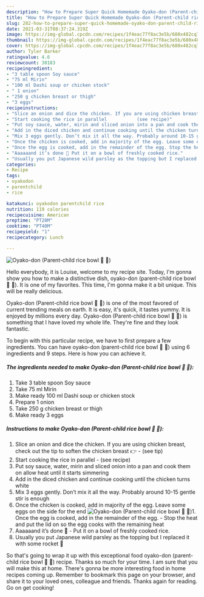 ```yaml
---
description: "How to Prepare Super Quick Homemade Oyako-don (Parent-child rice bowl 🐔 🐣)"
title: "How to Prepare Super Quick Homemade Oyako-don (Parent-child rice bowl 🐔 🐣)"
slug: 282-how-to-prepare-super-quick-homemade-oyako-don-parent-child-rice-bowl
date: 2021-03-31T08:37:24.319Z
image: https://img-global.cpcdn.com/recipes/1f4eac77f8ac3e5b/680x482cq70/oyako-don-parent-child-rice-bowl-recipe-main-photo.jpg
thumbnail: https://img-global.cpcdn.com/recipes/1f4eac77f8ac3e5b/680x482cq70/oyako-don-parent-child-rice-bowl-recipe-main-photo.jpg
cover: https://img-global.cpcdn.com/recipes/1f4eac77f8ac3e5b/680x482cq70/oyako-don-parent-child-rice-bowl-recipe-main-photo.jpg
author: Tyler Barker
ratingvalue: 4.6
reviewcount: 30183
recipeingredient:
- "3 table spoon Soy sauce"
- "75 ml Mirin"
- "100 ml Dashi soup or chicken stock"
- " 1 onion"
- "250 g chicken breast or thigh"
- "3 eggs"
recipeinstructions:
- "Slice an onion and dice the chicken. If you are using chicken breast, check out the tip to soften the chicken breast 👉           (see tip)"
- "Start cooking the rice in parallel           (see recipe)"
- "Put soy sauce, water, mirin and sliced onion into a pan and cook them on allow heat until it starts simmering"
- "Add in the diced chicken and continue cooking until the chicken turns white"
- "Mix 3 eggs gently. Don’t mix it all the way. Probably around 10-15 gentle stir is enough"
- "Once the chicken is cooked, add in majority of the egg. Leave some eggs on the side for the end"
- "Once the egg is cooked, add in the remainder of the egg. Stop the heat and put the lid on so the egg cooks with the remaining heat"
- "Aaaaaand it’s done 🎉 Put it on a bowl of freshly cooked rice."
- "Usually you put Japanese wild parsley as the topping but I replaced it with some rocket 🌿"
categories:
- Recipe
tags:
- oyakodon
- parentchild
- rice

katakunci: oyakodon parentchild rice 
nutrition: 119 calories
recipecuisine: American
preptime: "PT28M"
cooktime: "PT40M"
recipeyield: "1"
recipecategory: Lunch

---
```



![Oyako-don (Parent-child rice bowl 🐔 🐣)](https://img-global.cpcdn.com/recipes/1f4eac77f8ac3e5b/680x482cq70/oyako-don-parent-child-rice-bowl-recipe-main-photo.jpg)

Hello everybody, it is Louise, welcome to my recipe site. Today, I'm gonna show you how to make a distinctive dish, oyako-don (parent-child rice bowl 🐔 🐣). It is one of my favorites. This time, I'm gonna make it a bit unique. This will be really delicious.

Oyako-don (Parent-child rice bowl 🐔 🐣) is one of the most favored of current trending meals on earth. It is easy, it's quick, it tastes yummy. It is enjoyed by millions every day. Oyako-don (Parent-child rice bowl 🐔 🐣) is something that I have loved my whole life. They're fine and they look fantastic.




To begin with this particular recipe, we have to first prepare a few ingredients. You can have oyako-don (parent-child rice bowl 🐔 🐣) using 6 ingredients and 9 steps. Here is how you can achieve it.

<!--inarticleads1-->

##### The ingredients needed to make Oyako-don (Parent-child rice bowl 🐔 🐣):

1. Take 3 table spoon Soy sauce
1. Take 75 ml Mirin
1. Make ready 100 ml Dashi soup or chicken stock
1. Prepare  1 onion
1. Take 250 g chicken breast or thigh
1. Make ready 3 eggs




<!--inarticleads2-->

##### Instructions to make Oyako-don (Parent-child rice bowl 🐔 🐣):

1. Slice an onion and dice the chicken. If you are using chicken breast, check out the tip to soften the chicken breast 👉 -           (see tip)
1. Start cooking the rice in parallel -           (see recipe)
1. Put soy sauce, water, mirin and sliced onion into a pan and cook them on allow heat until it starts simmering
1. Add in the diced chicken and continue cooking until the chicken turns white
1. Mix 3 eggs gently. Don’t mix it all the way. Probably around 10-15 gentle stir is enough
1. Once the chicken is cooked, add in majority of the egg. Leave some eggs on the side for the end
<img src="//assets-global.cpcdn.com/assets/icons/button_play-2c75c40dde080a61004c1f40b05d8f140eaff45d7e9e6481dc71c63d2e7c4909.png" alt="Oyako-don (Parent-child rice bowl 🐔 🐣)">1. Once the egg is cooked, add in the remainder of the egg. - Stop the heat and put the lid on so the egg cooks with the remaining heat
1. Aaaaaand it’s done 🎉 - Put it on a bowl of freshly cooked rice.
1. Usually you put Japanese wild parsley as the topping but I replaced it with some rocket 🌿




So that's going to wrap it up with this exceptional food oyako-don (parent-child rice bowl 🐔 🐣) recipe. Thanks so much for your time. I am sure that you will make this at home. There's gonna be more interesting food in home recipes coming up. Remember to bookmark this page on your browser, and share it to your loved ones, colleague and friends. Thanks again for reading. Go on get cooking!
